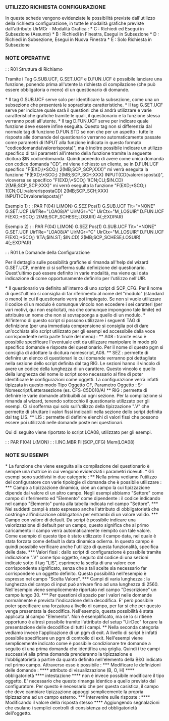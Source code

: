  ### UTILIZZO RICHIESTA CONFIGURAZIONE

In queste schede vengono evidenziate le possibilità previste dall'utilizzo della richiesta configurazione, in tutte le modalità grafiche previste dall'attributo UirMGr - Modalità Grafica : 
 \* C :  Richiedi ed Esegui in Subsezione (Assunto)
 \* B :  Richiedi in Finestra, Esegui in Subsezione
 \* D :  Richiedi in Subsezione, Esegui in Nuova Finestra
 \* E :  Solo Richiesta in Subsezione

 ### NOTE OPERATIVE

 :  : R01 Struttura di Richiamo

Tramite i Tag G.SUB.UCF, G.SET.UCF e D.FUN.UCF è possibile lanciare una funzione, ponendo prima all'utente la richiesta di compilazione (che può essere obbligatoria o meno) di un questionario di domande.

\* Il tag G.SUB.UCF serve solo per identificare la subsezione, come una un subsezione che presenterà le sopracitate caratteristiche.
\* Il tag G.SET.UCF serve per indicare quale sarà il questioni che si andrà utilizzare e varie caratteristiche grafiche tramite le quali, il questionario e la funzione stessa verranno posti all'utente.
\* Il tag D.FUN.UCF serve per indicare quale funzione deve essere infine eseguita. Questo tag non si differenzia dal normale tag di funzione D.FUN.STD se non che per un aspetto :  tutte le risposte alle domande del questionario verranno automaticamente passate come parametri di INPUT alla funzione indicata in questo formato "codicedomanda(valorerisposta)", ma è inoltre possibile indicare un utilizzo specifico di tali parametri all'interno della funzione tramite la seguente dicitura $IN.codicedomanda. Quindi ponendo di avere come unica domanda con codice domanda "CD", mi viene richiesto un cliente, se in D.FUN.UCF specifico "F(EXD;\*SCO;) 2(MB;SCP_SCP;XXX)" mi verrà eseguita la funzione "F(EXD;\*SCO;) 2(MB;SCP_SCH;XXX) INPUT(CD(valorerisposta))", viceversa se specifico "F(EXD;\*SCO;) 1(CN;CLI;$IN.CD) 2(MB;SCP_SCP;XXX)" mi verrò eseguita la funzione "F(EXD;\*SCO;) 1(CN;CLI;valorerispostaCD) 2(MB;SCP_SCH;XXX) INPUT(CD(valorerisposta))"

Esempio 1)
 :  : PAR F(04) L(MON)
G.SEZ Pos(1)
G.SUB.UCF Tit="\*NONE"
G.SET.UCF UirTRe="LOA08/A" UirMGr="C" UirCtx="M_LOSUIR"
D.FUN.UCF F(EXD;\*SCO;) 2(MB;SCP_SCHESE;LOSUIR) 4(;;EXDPAR)


Esempio 2)
 :  : PAR F(04) L(MON)
G.SEZ Pos(1)
G.SUB.UCF Tit="\*NONE"
G.SET.UCF UirTRe="LOA08/A" UirMGr="C" UirCtx="M_LOSUIR"
D.FUN.UCF F(EXD;\*SCO;) 1(TA;$IN.ST; $IN.CD)  2(MB;SCP_SCHESE;LOSUIR) 4(;;EXDPAR)


 :  : R01 Le Domande della Configurazione

Per il dettaglio sulle possibilità grafiche si rimanda all'help del wizard G.SET.UCF, mentre ci si sofferma sulla definizione del questionario. Quest'ultimo può essere definito in varie modalità, ma viene qui data indicazione di come opportunamente definirlo per l'utilizzo nell'UIR.

\* Il questionario va definito all'interno di uno script di SCP_CFG. Per il nome di quest'ultimo si consiglia di far riferimento al nome del "modulo" (standard o meno) in cui il questionario verrà poi impiegato. Se non si vuole utilizzare il codice di un modulo è comunque vincolo non eccedere i sei caratteri (per vari motivi, qui non esplicitati, ma che comunque impongono tale limite) ed attribuire un nome che non si sovrapponga a quello di un modulo.
\* All'interno di questo script si possono utilizzare i seguenti TAG di definizione (per una immediata comprensione si consiglia poi di dare un'occhiata allo script utilizzato per gli esempi ed accessibile dalla voce corrispondente nella parte finale del menù) : 
\*\* A08 :  tramite esso è possibile specificare l'eventuale exit da utilizzare manipolare in modo più specifico domande e risposte del questionario. Per il nome di questo pgm si consiglia di adottare la dicitura nomescript_A08.
\*\* SEZ :  permette di definire un elenco di questionari le cui domande verranno poi dettagliate nella sezione dello script definita dal tag RIG. Le sezioni hanno il vincolo di avere un codice della lunghezza di un carattere. Questo vincolo e quello della lunghezza del nome lo script sono necessario al fine di poter identificare le configurazioni come oggetti. La configurazione verrà infatti tipizzata in questo modo Tipo Oggetto CF, Parametro Oggetto :  S-Nomescript/Letterasezione (es. CFS-C5D010/A)
\*\* RIG :  permette di definire le varie domande attribuibili ad ogni sezione. Per la compilazione si rimanda al wizard, tenendo sottocchio il questionario utilizzato per gli esempi. Ci si sofferma qui solo sull'utilizzo della tipizzazione ".V" che permette di sfruttare i valori fissi indicabili nella sezione dello script definita dal tag LIS.
\*\* LIS :  permette di definire elenchi di valori fissi che possono essere poi utilizzati nelle domande poste nei questionari.

Qui di seguito viene riportato lo script LOA08, utilizzato per gli esempi.

 :  : PAR F(04) L(MON)
 :  : I.INC.MBR Fil(SCP_CFG) Mem(LOA08)


 ### NOTE SU ESEMPI

\* La funzione che viene eseguita alla compilazione del questionario è sempre una matrice in cui vengono evidenziati i parametri ricevuti.
\* Gli esempi sono suddivisi in due categorie : 
\*\* Nella prima vediamo l'utilizzo del configuratore con varie tipologie di domanda che è possibile utilizzare : 
\*\*\* Campo a tipizzazione dinamica, cioè un campo la cui tipizzazione dipende dal valore di un altro campo. Negli esempi abbiamo "Settore" come campo di riferimento ed "Elemento" come dipendente :  il codice indicando nel campo "Elemento" punta alla tabella indicata nel campo "Settore".
\*\*\* Nei suddetti campi è stato espresso anche l'attributo di obbligatorietà che costringe all'indicazione obbligatoria per entrambi di un valore valido.
\*\*\* Campo con valore di default. Da script è possibile indicare una valorizzazione di default per un campo, questo significa che al primo caricamento il campo verrà automaticamente riempito con tale valore. Come esempio di questo tipo è stato utilizzato il campo data, nel quale è stata forzata come default la data dinamica odierna. In questo campo è quindi possibile verificare anche l'utilizzo di questa funzionalità, specifica delle date.
\*\*\* Valori fissi :  dallo script di configurazione è possibile tramite indicazione ".V" come tipo oggetto, seguito dal codice di una sezioni indicate sotto il tag "LIS", esprimere la scelta di una valore con corrispondente significato, senza che a tali scelte sia necessario far corrispondere un oggetto definito. Questa possibilità nell'esempio è espresso nel campo "Scelta Valore".
\*\*\* Campi di varia lunghezza :  la lunghezza del campo di input può arrivare fino ad una lunghezza di 2560. Nell'esempio viene semplicemente riportato nel campo "Descrizione" un campo lungo 30.
\*\*\* Per questioni di spazio per i valori nelle domande normalmente è prevista l'indicazione della decodifica. E' però possibile poter specificare una forzatura a livello di campo, per far si che per questo venga presentata la decodifica. Nell'esempio, questa possibilità è stata applicata al campo "Elemento". Non è esemplificato, ma se lo si ritiene opportuno è altresì possibile tramite l'attributo del setup "UirDec" forzare la presentazione delle decodifice di tutti i campi.
\*\* Nella seconda categoria vediamo invece l'applicazione di un pgm di exit. A livello di script è infatti possibile specificare un pgm di controllo di exit. Nell'esempi viene semplicemente indicato come è possibile condizionare tre domande a seguito di una prima domanda che identifica una griglia. Quindi i tre campi successivi alla prima domanda prenderanno la tipizzazione e l'obbligatorietà a partire da quanto definito nell'elemento della B£G indicato nel primo campo. Attraverso esso è possibile : 
\*\*\* Modificare le definizioni delle domande : 
\*\*\*\* attributo di visualizzazione (B, O, H)
\*\*\*\* obbligatorietà
\*\*\*\* intestazione
\*\*\*\* non è invece possibile modificare il tipo oggetto. E' necessario che questo rimanga identico a quello previsto dal configuratore. Per questo è necessario che per questa casistica, il campo che deve cambiare tipizzazione appoggi semplicemente la propria tipizzazione ad un campo esterno.
\*\*\* Intervenire sulle risposte : 
\*\*\*\* Modificando il valore della risposta stesso
\*\*\*\* Aggiungendo segnalazioni che esulano i semplici controlli di consistenza ed obbligatorietà dell'oggetto.





